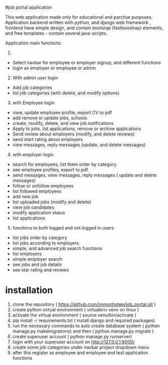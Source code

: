 #job portal application


This web application made only for educational and parctise purposes.
Application backend written with python, and django web framework , frontend have simple design, and contain bootsrap (fastboostrap) elements, and free templates - contain several java-scripts.

Application main functions:

1. 
- Select navbar for employee or employer signup, and different functions
- login as employer or employee or admin


2. With admin user login 
- Add job categories
- list job categories (with delete, and modify options)

3. with Employee login 

- view, update employee profile, export  CV to pdf 
- add remove or update jobs, schools 
- create, modify, delete, and view job notifications
- Apply to jobs, list applications, remove or archive applications
- Send review about employers (modify, and delete reviews)
- send start rating about employers
- view messages, reply messages (update, and delete messages)


4. with employer login 

- search for employees, list them order by category.
- see employee profiles, export to pdf.
- send messages, view messages, reply messages ( update and delete messages) 
- follow or unfollow employees
- list followed employees
- add new job
- list uploaded jobs (modify and delete) 
- view job candidates 
- modify application status 
- list applications 


5. functions to both logged and not logged in users

- list jobs order by category  
- list jobs according to employers
- simple, and advanced job search functions
- list employers
- simple employer search 
- see jobs and job details 
- see star rating and reviews

# installation

1. clone the repository  ( https://github.com/immonhotep/job_portal.git )
2. create python virtual environment ( virtualenv venv on linux )
3. activate the virtual environment ( source venv/bin/activate )
4. pip install -r requirements.txt  ( install django and required packages)
5. run  the necessary commands to auto create database system  ( python manage.py makemigrations) and then ( python manage.py migrate )
6. create superuser account  ( python manage.py runserver)
7. login with your superuser account on http://127.0.0.1:8000/
8. create some job categories under navbar project dropdown menu
9. after this  register as employee and employee and test application functions


